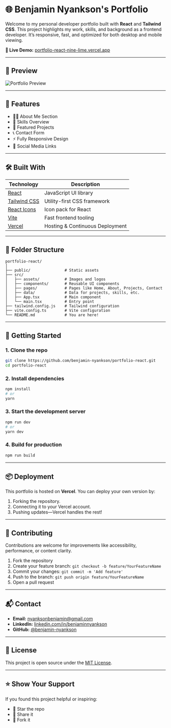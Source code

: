 # 🌐 Benjamin Nyankson's Portfolio

Welcome to my personal developer portfolio built with **React** and **Tailwind CSS**. This project highlights my work, skills, and background as a frontend developer. It’s responsive, fast, and optimized for both desktop and mobile viewing.

**🔗 Live Demo:** [portfolio-react-nine-lime.vercel.app](https://portfolio-react-nine-lime.vercel.app)

---

## 📸 Preview

![[Portfolio Preview](https://portfolio-react-nine-lime.vercel.app/)](https://portfolio-website-rho-lovat.vercel.app/assets/profile_img-lj-22JYr.jpg) <!-- Replace with your actual preview path if different -->

---

## 🚀 Features

- 🧑‍💼 About Me Section  
- 🧰 Skills Overview  
- 💼 Featured Projects  
- 📞 Contact Form  
- ⚡ Fully Responsive Design  
- 🔗 Social Media Links  

---

## 🛠️ Built With

| Technology          | Description                            |
|---------------------|----------------------------------------|
| [React](https://reactjs.org/)             | JavaScript UI library             |
| [Tailwind CSS](https://tailwindcss.com/)  | Utility-first CSS framework       |
| [React Icons](https://react-icons.github.io/react-icons/) | Icon pack for React              |
| [Vite](https://vitejs.dev/)               | Fast frontend tooling             |
| [Vercel](https://vercel.com/)             | Hosting & Continuous Deployment   |

---

## 🧩 Folder Structure

```
portfolio-react/
│
├── public/               # Static assets
├── src/
│   ├── assets/           # Images and logos
│   ├── components/       # Reusable UI components
│   ├── pages/            # Pages like Home, About, Projects, Contact
│   ├── data/             # Data for projects, skills, etc.
│   ├── App.tsx           # Main component
│   └── main.tsx          # Entry point
├── tailwind.config.js    # Tailwind configuration
├── vite.config.ts        # Vite configuration
└── README.md             # You are here!
```

---

## 🧪 Getting Started

### 1. Clone the repo

```bash
git clone https://github.com/benjamin-nyankson/portfolio-react.git
cd portfolio-react
```

### 2. Install dependencies

```bash
npm install
# or
yarn
```

### 3. Start the development server

```bash
npm run dev
# or
yarn dev
```

### 4. Build for production

```bash
npm run build
```

---

## 📦 Deployment

This portfolio is hosted on **Vercel**. You can deploy your own version by:

1. Forking the repository.
2. Connecting it to your Vercel account.
3. Pushing updates—Vercel handles the rest!

---

## 🧠 Contributing

Contributions are welcome for improvements like accessibility, performance, or content clarity.

1. Fork the repository  
2. Create your feature branch: `git checkout -b feature/YourFeatureName`  
3. Commit your changes: `git commit -m 'Add feature'`  
4. Push to the branch: `git push origin feature/YourFeatureName`  
5. Open a pull request

---

## 📬 Contact

- **Email:** [nyanksonbenjamin@gmail.com](mailto:nyanksonbenjamin@gmail.com)  
- **LinkedIn:** [linkedin.com/in/benjaminnyankson](https://www.linkedin.com/in/benjaminnyankson)  
- **GitHub:** [@benjamin-nyankson](https://github.com/benjamin-nyankson)

---

## 📄 License

This project is open source under the [MIT License](LICENSE).

---

## ⭐️ Show Your Support

If you found this project helpful or inspiring:

- 🌟 Star the repo  
- 🔁 Share it  
- 🍴 Fork it
